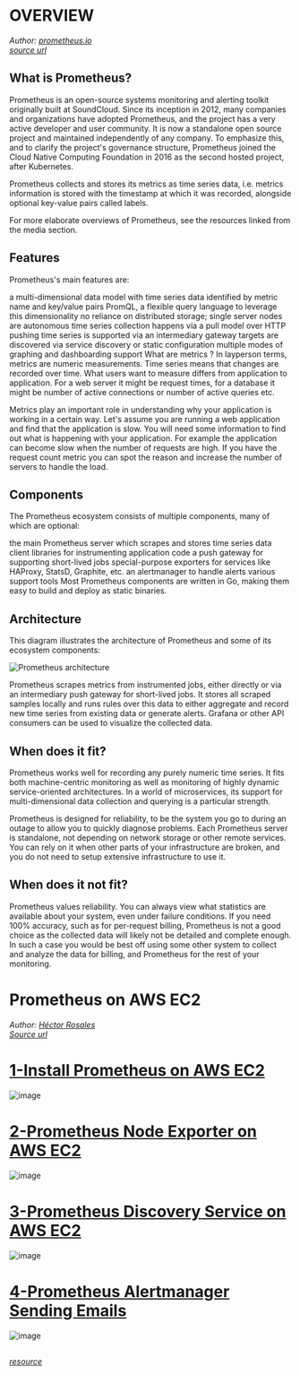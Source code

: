 
# OVERVIEW
*Author: [prometheus.io](https://prometheus.io/)*  
*[source url](https://prometheus.io/docs/introduction/overview/#features)*  

## What is Prometheus?
Prometheus is an open-source systems monitoring and alerting toolkit originally built at SoundCloud. Since its inception in 2012, many companies and organizations have adopted Prometheus, and the project has a very active developer and user community. It is now a standalone open source project and maintained independently of any company. To emphasize this, and to clarify the project's governance structure, Prometheus joined the Cloud Native Computing Foundation in 2016 as the second hosted project, after Kubernetes.

Prometheus collects and stores its metrics as time series data, i.e. metrics information is stored with the timestamp at which it was recorded, alongside optional key-value pairs called labels.

For more elaborate overviews of Prometheus, see the resources linked from the media section.

## Features
Prometheus's main features are:

a multi-dimensional data model with time series data identified by metric name and key/value pairs
PromQL, a flexible query language to leverage this dimensionality
no reliance on distributed storage; single server nodes are autonomous
time series collection happens via a pull model over HTTP
pushing time series is supported via an intermediary gateway
targets are discovered via service discovery or static configuration
multiple modes of graphing and dashboarding support
What are metrics ?
In layperson terms, metrics are numeric measurements. Time series means that changes are recorded over time. What users want to measure differs from application to application. For a web server it might be request times, for a database it might be number of active connections or number of active queries etc.

Metrics play an important role in understanding why your application is working in a certain way. Let's assume you are running a web application and find that the application is slow. You will need some information to find out what is happening with your application. For example the application can become slow when the number of requests are high. If you have the request count metric you can spot the reason and increase the number of servers to handle the load.

## Components
The Prometheus ecosystem consists of multiple components, many of which are optional:

the main Prometheus server which scrapes and stores time series data
client libraries for instrumenting application code
a push gateway for supporting short-lived jobs
special-purpose exporters for services like HAProxy, StatsD, Graphite, etc.
an alertmanager to handle alerts
various support tools
Most Prometheus components are written in Go, making them easy to build and deploy as static binaries.

## Architecture
This diagram illustrates the architecture of Prometheus and some of its ecosystem components:

![Prometheus architecture](https://user-images.githubusercontent.com/100445644/168946610-f61b534b-211e-4bea-9a15-73531b49440b.png)

Prometheus scrapes metrics from instrumented jobs, either directly or via an intermediary push gateway for short-lived jobs. It stores all scraped samples locally and runs rules over this data to either aggregate and record new time series from existing data or generate alerts. Grafana or other API consumers can be used to visualize the collected data.

## When does it fit?
Prometheus works well for recording any purely numeric time series. It fits both machine-centric monitoring as well as monitoring of highly dynamic service-oriented architectures. In a world of microservices, its support for multi-dimensional data collection and querying is a particular strength.

Prometheus is designed for reliability, to be the system you go to during an outage to allow you to quickly diagnose problems. Each Prometheus server is standalone, not depending on network storage or other remote services. You can rely on it when other parts of your infrastructure are broken, and you do not need to setup extensive infrastructure to use it.

## When does it not fit?
Prometheus values reliability. You can always view what statistics are available about your system, even under failure conditions. If you need 100% accuracy, such as for per-request billing, Prometheus is not a good choice as the collected data will likely not be detailed and complete enough. In such a case you would be best off using some other system to collect and analyze the data for billing, and Prometheus for the rest of your monitoring.

# 
# 

# Prometheus on AWS EC2  
*Author: [Héctor Rosales](https://codewizardly.com/authors/hector/)*  
*[Source url](https://codewizardly.com/prometheus-on-aws-ec2-part1/)*  


# **[1-Install Prometheus on AWS EC2](./prometheus-on-aws-ec2-part1.md)**  

![image](https://user-images.githubusercontent.com/100445644/168945387-c1bdc8c9-b1c8-4887-a28e-372bd86110e6.png)


# **[2-Prometheus Node Exporter on AWS EC2](./prometheus-on-aws-ec2-part2.md)**  

![image](https://user-images.githubusercontent.com/100445644/168945339-0dc3453e-669e-48b3-bf31-5d3ba84a9f4b.png)


# **[3-Prometheus Discovery Service on AWS EC2](./prometheus-on-aws-ec2-part3.md)**  

![image](https://user-images.githubusercontent.com/100445644/168945290-c39c7f25-ccc8-433f-aae5-74f450482d32.png)



# **[4-Prometheus Alertmanager Sending Emails](./prometheus-on-aws-ec2-part4.md)**  

![image](https://user-images.githubusercontent.com/100445644/168945248-d6902551-7e5b-40aa-a0a8-67307fb5830a.png)

## 

*[resource](https://prometheus.io/)*
